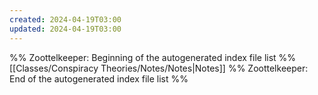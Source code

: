 ```yaml
---
created: 2024-04-19T03:00
updated: 2024-04-19T03:00
---
```

%% Zoottelkeeper: Beginning of the autogenerated index file list  %%
 [[Classes/Conspiracy Theories/Notes/Notes|Notes]]
%% Zoottelkeeper: End of the autogenerated index file list  %%
